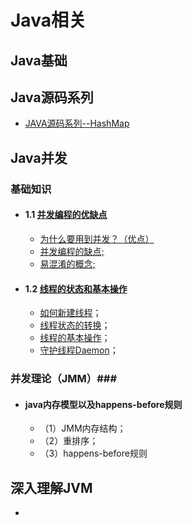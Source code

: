 # Java相关
## Java基础 ##

## Java源码系列 ##
-	[JAVA源码系列--HashMap](http://github.com/MutualExclusion/solarcat/blob/master/Java%E7%9B%B8%E5%85%B3/Java%E6%BA%90%E7%A0%81%E7%B3%BB%E5%88%97/JAVA%E6%BA%90%E7%A0%81%E7%B3%BB%E5%88%97--HashMap.md "JAVA源码系列--HashMap")
## Java并发 ##
### 基础知识 ###
-	#### 1.1 [并发编程的优缺点](https://github.com/MutualExclusion/solarcat/blob/master/Java相关/Java并发系列/并发编程的优缺点.md) ####
	-	[为什么要用到并发？（优点）](https://github.com/MutualExclusion/solarcat/blob/master/Java相关/Java并发系列/并发编程的优缺点.md#1-为什么要用到并发)
	-	[并发编程的缺点;](https://github.com/MutualExclusion/solarcat/blob/master/Java相关/Java并发系列/并发编程的优缺点.md#2-并发编程有哪些缺点)
	-	[易混淆的概念;](https://github.com/MutualExclusion/solarcat/blob/master/Java相关/Java并发系列/并发编程的优缺点.md#3-应该了解的概念)
-	#### 1.2 [线程的状态和基本操作](https://github.com/MutualExclusion/solarcat/blob/master/Java相关/Java并发系列/线程的状态转换以及基本操作.md) ####
	-	[如何新建线程](https://github.com/MutualExclusion/solarcat/blob/master/Java相关/Java并发系列/线程的状态转换以及基本操作.md#1-新建线程)；
	-	[线程状态的转换](https://github.com/MutualExclusion/solarcat/blob/master/Java相关/Java并发系列/线程的状态转换以及基本操作.md#2-线程状态转换)；
	-	[线程的基本操作](https://github.com/MutualExclusion/solarcat/blob/master/Java相关/Java并发系列/线程的状态转换以及基本操作.md#3-线程状态的基本操作)；
	-	[守护线程Daemon](https://github.com/MutualExclusion/solarcat/blob/master/Java相关/Java并发系列/线程的状态转换以及基本操作.md#4守护线程daemon)；
### 并发理论（JMM）###
-	#### java内存模型以及happens-before规则 ####
	-	（1）JMM内存结构；
	-	（2）重排序；
	-	（3）happens-before规则
## 深入理解JVM ##
-	
